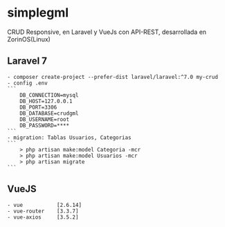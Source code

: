 # simplegml
CRUD Responsive, en Laravel y VueJs con API-REST, desarrollada en ZorinOS(Linux)
## Laravel 7
    - composer create-project --prefer-dist laravel/laravel:^7.0 my-crud
    - config .env
    ```
        DB_CONNECTION=mysql 
        DB_HOST=127.0.0.1 
        DB_PORT=3306 
        DB_DATABASE=crudgml
        DB_USERNAME=root
        DB_PASSWORD=****
    ```
    - migration: Tablas Usuarios, Categorias 
    ```
        > php artisan make:model Categoria -mcr
        > php artisan make:model Usuarios -mcr
        > php artisan migrate
    ```

## VueJS
    - vue           [2.6.14]
    - vue-router    [3.3.7]
    - vue-axios     [3.5.2]

